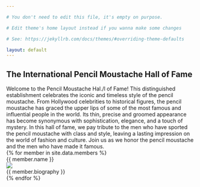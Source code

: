 ```yaml
---

# You don't need to edit this file, it's empty on purpose.

# Edit theme's home layout instead if you wanna make some changes

# See: https://jekyllrb.com/docs/themes/#overriding-theme-defaults

layout: default
---
```


<section class="works">
    <h1 class="bottom-bordered">The International Pencil Moustache Hall of Fame</h1>
    <article class="intro">
        Welcome to the Pencil Moustache Hal./l of Fame! This distinguished establishment celebrates the iconic and 
timeless style of the pencil moustache. From Hollywood celebrities to historical figures, the pencil moustache has 
graced the upper lips of some of the most famous and influential people in the world. Its thin, precise and groomed 
appearance has become synonymous with sophistication, elegance, and a touch of mystery. In this hall of fame, we pay 
tribute to the men who have sported the pencil moustache with class and style, leaving a lasting impression on the 
world of fashion and culture. Join us as we honor the pencil moustache and the men who have made it famous.
    </article>
{% for member in site.data.members %}
<article class="entry">
    <div class="centered top-bordered">
        <span class="heading">{{ member.name }}</span>
    </div>
    <div class="info top-bordered">
        <div class="column centered">
            <img src="{{ member.portrait }}" class="portrait"/>
        </div>
        <div class="column">
        {{ member.biography }}
        </div>
    </div>
</article>
{% endfor %}
